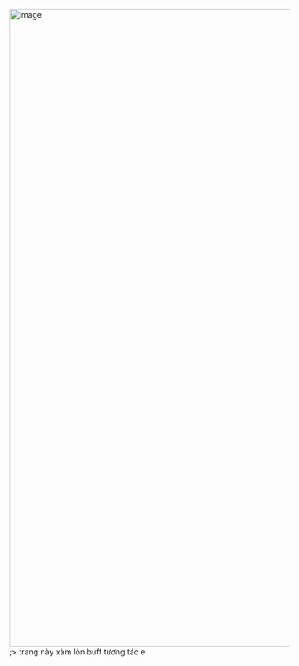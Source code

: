 <img width="1020" height="1145" alt="image" src="https://github.com/user-attachments/assets/89c64d45-5528-47a9-8fb8-784d570919c7" /><br>
;> trang này xàm lòn buff tương tác e

